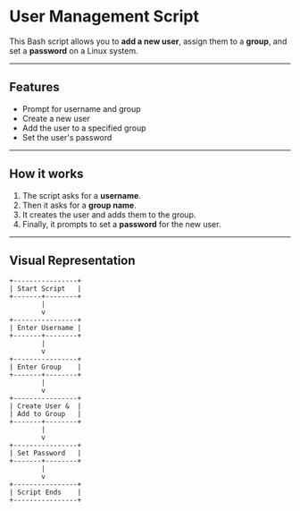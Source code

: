 # User Management Script

This Bash script allows you to **add a new user**, assign them to a **group**, and set a **password** on a Linux system.

---

## **Features**
- Prompt for username and group
- Create a new user
- Add the user to a specified group
- Set the user's password

---

## **How it works**

1. The script asks for a **username**.
2. Then it asks for a **group name**.
3. It creates the user and adds them to the group.
4. Finally, it prompts to set a **password** for the new user.

---

## **Visual Representation**

```text
+----------------+
| Start Script   |
+-------+--------+
        |
        v
+----------------+
| Enter Username |
+-------+--------+
        |
        v
+----------------+
| Enter Group    |
+-------+--------+
        |
        v
+----------------+
| Create User &  |
| Add to Group   |
+-------+--------+
        |
        v
+----------------+
| Set Password   |
+-------+--------+
        |
        v
+----------------+
| Script Ends    |
+----------------+

